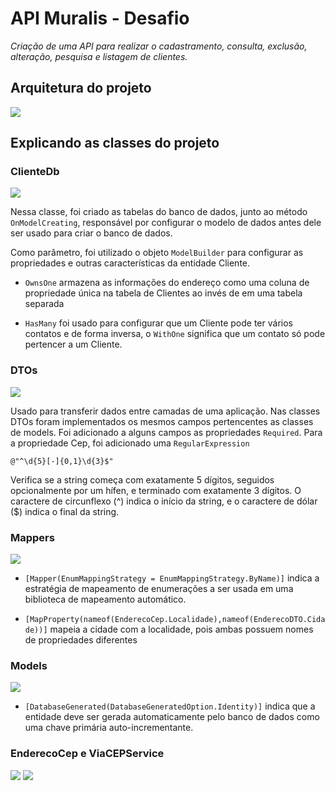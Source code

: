 # API Muralis - Desafio

_Criação de uma API para realizar o cadastramento, consulta, exclusão, alteração, pesquisa e listagem de clientes._

## Arquitetura do projeto
![](./arquitetura.jpg)

## Explicando as classes do projeto

### ClienteDb
![](./clienteDb.jpg)

Nessa classe, foi criado as tabelas do banco de dados, junto ao método `OnModelCreating`, responsável por configurar o modelo de dados antes dele ser usado para criar o banco de dados. 

Como parâmetro, foi utilizado o objeto `ModelBuilder` para configurar as propriedades e outras características da entidade Cliente.

* `OwnsOne` armazena as informações do endereço como uma coluna de propriedade única na tabela de Clientes ao invés de em uma tabela separada

* `HasMany` foi usado para configurar que um Cliente pode ter vários contatos e de forma inversa, o `WithOne` significa que um contato só pode pertencer a um Cliente.


### DTOs

![](./DTOs.jpeg)

Usado para transferir dados entre camadas de uma aplicação. 
Nas classes DTOs foram implementados os mesmos campos pertencentes as classes de models. Foi adicionado a alguns campos as propriedades `Required`. Para a propriedade Cep, foi adicionado uma `RegularExpression` 

```
@"^\d{5}[-]{0,1}\d{3}$" 
```
Verifica se a string começa com exatamente 5 dígitos, seguidos opcionalmente por um hífen, e terminado com exatamente 3 dígitos. O caractere de circunflexo (^) indica o início da string, e o caractere de dólar ($) indica o final da string.

### Mappers

![](./mapper.jpg)

* `[Mapper(EnumMappingStrategy = EnumMappingStrategy.ByName)]` indica a estratégia de mapeamento de enumerações a ser usada em uma biblioteca de mapeamento automático. 

* `[MapProperty(nameof(EnderecoCep.Localidade),nameof(EnderecoDTO.Cidade))]` mapeia a cidade com a localidade, pois ambas possuem nomes de propriedades diferentes

### Models

![](./models.jpeg)

* `[DatabaseGenerated(DatabaseGeneratedOption.Identity)]` indica que a entidade deve ser gerada automaticamente pelo banco de dados como uma chave primária auto-incrementante.

### EnderecoCep e ViaCEPService

![](./enderecoCep.jpg)
![](./viaCep.jpg)

